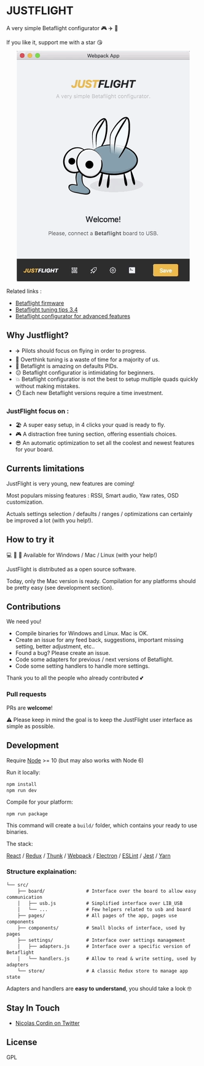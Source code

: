 # JUSTFLIGHT

A very simple Betaflight configurator 🎮 ✈️ 🌟

If you like it, support me with a star 😘

<p align="center">
  <img width="450" src="https://github.com/dindonus/justflight/blob/master/public/demo.gif" alt="demo">
</p>

Related links :

- [Betaflight firmware](https://github.com/betaflight/betaflight/)
- [Betaflight tuning tips 3.4](https://github.com/betaflight/betaflight/wiki/Tuning-Tips-for-Betaflight-3.4)
- [Betaflight configurator for advanced features](https://github.com/betaflight/betaflight-configurator)

## Why Justflight?

- ✈️ Pilots should focus on flying in order to progress.
- 💭 Overthink tuning is a waste of time for a majority of us.
- 🌟 Betaflight is amazing on defaults PIDs.
- 😕 Betaflight configuratior is intimidating for beginners.
- 💥 Betaflight configuratior is not the best to setup multiple quads quickly without making mistakes.
- ⏱️ Each new Betaflight versions require a time investment.

### JustFlight focus on :

- 🏖️ A super easy setup, in 4 clicks your quad is ready to fly.
- 🎮 A distraction free tuning section, offering essentials choices.
- 😎 An automatic optimization to set all the coolest and newest features for your board.

## Currents limitations

JustFlight is very young, new features are coming!

Most populars missing features : RSSI, Smart audio, Yaw rates, OSD customization.

Actuals settings selection / defaults / ranges / optimizations can certainly be improved a lot (with you help!).

## How to try it

💻 🍏 🐧 Available for Windows / Mac / Linux (with your help!)

JustFlight is distributed as a open source software.

Today, only the Mac version is ready. Compilation for any platforms should be pretty easy (see development section).

## Contributions

We need you!

- Compile binaries for Windows and Linux. Mac is OK.
- Create an issue for any feed back, suggestions, important missing setting, better adjustment, etc..
- Found a bug? Please create an issue.
- Code some adapters for previous / next versions of Betaflight.
- Code some setting handlers to handle more settings.

Thank you to all the people who already contributed 💕

### Pull requests

PRs are **welcome**!

⚠️ Please keep in mind the goal is to keep the JustFlight user interface as simple as possible.

## Development

Require [Node](https://nodejs.org/) >= 10 (but may also works with Node 6)

Run it locally:

```
npm install
npm run dev
```

Compile for your platform:

```
npm run package
```

This command will create a `build/` folder, which contains your ready to use binaries.

The stack:

[React](https://facebook.github.io/react/) /
[Redux](http://redux.js.org/) /
[Thunk](https://github.com/reduxjs/redux-thunk) /
[Webpack](https://webpack.github.io/) /
[Electron](http://electron.atom.io/) /
[ESLint](http://eslint.org/) /
[Jest](https://facebook.github.io/jest/) /
[Yarn](https://yarnpkg.com/)

### Structure explaination:

```
└── src/
    ├── board/               # Interface over the board to allow easy communication
    │   ├── usb.js           # Simplified interface over LIB_USB
    │   └── ...              # Few helpers related to usb and board
    ├── pages/               # All pages of the app, pages use components
    ├── components/          # Small blocks of interface, used by pages
    ├── settings/            # Interface over settings management
    │   ├── adapters.js      # Interface over a specific version of Betaflight
    │   └── handlers.js      # Allow to read & write setting, used by adapters
    └── store/               # A classic Redux store to manage app state
```

Adapters and handlers are **easy to understand**, you should take a look 🤓

## Stay In Touch

- [Nicolas Cordin on Twitter](https://twitter.com/NicoDindon)

## License

GPL
